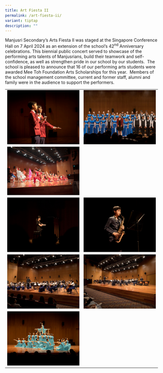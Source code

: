 ```yaml
---
title: Art Fiesta II
permalink: /art-fiesta-ii/
variant: tiptap
description: ""
---
```

<p></p>
<p>Manjusri Secondary’s Arts Fiesta II was staged at the Singapore Conference
Hall on 7 April 2024 as an extension of the school’s 42<sup>nd</sup> Anniversary
celebrations. This biennial public concert served to showcase of the performing
arts talents of Manjusrians, build their teamwork and self-confidence,
as well as strengthen pride in our school by our students.&nbsp; The school
is pleased to announce that 16 of our performing arts students were awarded
Mee Toh Foundation Arts Scholarships for this year.&nbsp; Members of the
school management committee, current and former staff, alumni and family
were in the audience to support the performers.</p>
<table style="minWidth: 50px">
<colgroup>
<col>
<col>
</colgroup>
<tbody>
<tr>
<td rowspan="1" colspan="1">
<div class="isomer-image-wrapper">
<img style="width: 100%" height="auto" width="100%" alt="" src="/images/Spotlight/Art Fest/12_Emcees1.jpg">
</div>
</td>
<td rowspan="1" colspan="1">
<div class="isomer-image-wrapper">
<img style="width: 100%" height="auto" width="100%" alt="" src="/images/Spotlight/Art Fest/9_Choir.jpg">
</div>
</td>
</tr>
<tr>
<td rowspan="1" colspan="1">
<div class="isomer-image-wrapper">
<img style="width: 100%" height="auto" width="100%" alt="" src="/images/Spotlight/Art Fest/4_Wushu.jpg">
</div>
</td>
<td rowspan="1" colspan="1">
<p></p>
</td>
</tr>
<tr>
<td rowspan="1" colspan="1">
<div class="isomer-image-wrapper">
<img style="width: 100%" height="auto" width="100%" alt="" src="/images/Spotlight/Art Fest/5_Piano_Solo_by_Rachel_Lian.jpg">
</div>
</td>
<td rowspan="1" colspan="1">
<div class="isomer-image-wrapper">
<img style="width: 100%" height="auto" width="100%" alt="" src="/images/Spotlight/Art Fest/2_Saxaphone_Solo_by_Aiken_Tan.jpg">
</div>
</td>
</tr>
<tr>
<td rowspan="1" colspan="1">
<div class="isomer-image-wrapper">
<img style="width: 100%" height="auto" width="100%" alt="" src="/images/Spotlight/Art Fest/10_Chinese_Orchestra.jpg">
</div>
</td>
<td rowspan="1" colspan="1">
<div class="isomer-image-wrapper">
<img style="width: 100%" height="auto" width="100%" alt="" src="/images/Spotlight/Art Fest/11_Concert_Band.jpg">
</div>
</td>
</tr>
<tr>
<td rowspan="1" colspan="1">
<div class="isomer-image-wrapper">
<img style="width: 100%" height="auto" width="100%" alt="" src="/images/Spotlight/Art Fest/1_Dance.jpg">
</div>
</td>
<td rowspan="1" colspan="1">
<p></p>
</td>
</tr>
</tbody>
</table>
<p></p>
<p></p>